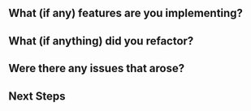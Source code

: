 **What (if any) features are you implementing?**
 -
 
**What (if anything) did you refactor?**
 -
 
**Were there any issues that arose?**
 -
 
**Next Steps**
 - 
